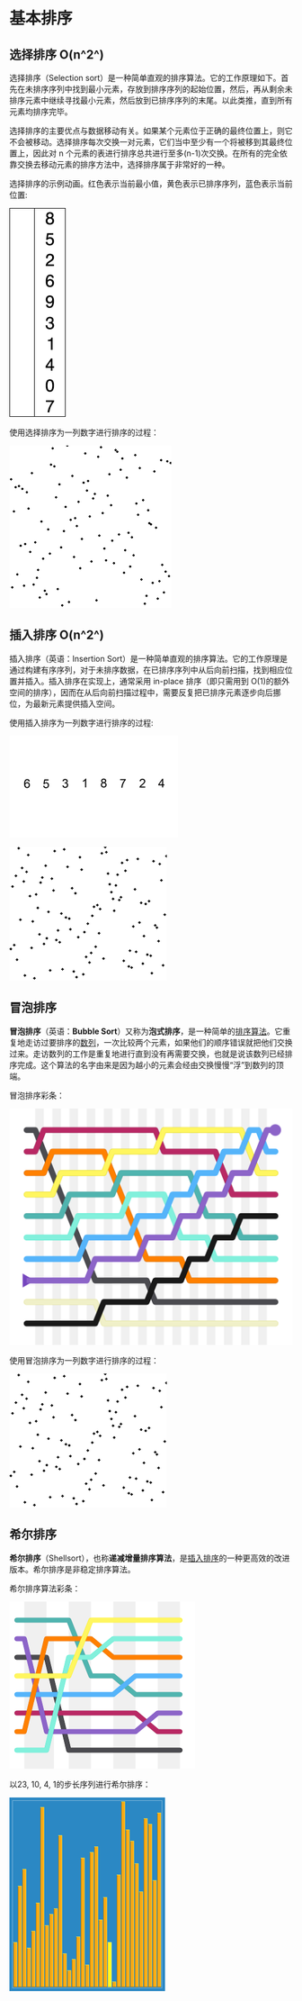 # 基本排序

## 选择排序 O(n^2^)

选择排序（Selection sort）是一种简单直观的排序算法。它的工作原理如下。首先在未排序序列中找到最小元素，存放到排序序列的起始位置，然后，再从剩余未排序元素中继续寻找最小元素，然后放到已排序序列的末尾。以此类推，直到所有元素均排序完毕。

选择排序的主要优点与数据移动有关。如果某个元素位于正确的最终位置上，则它不会被移动。选择排序每次交换一对元素，它们当中至少有一个将被移到其最终位置上，因此对 n 个元素的表进行排序总共进行至多(n-1)次交换。在所有的完全依靠交换去移动元素的排序方法中，选择排序属于非常好的一种。

选择排序的示例动画。红色表示当前最小值，黄色表示已排序序列，蓝色表示当前位置:

![选择排序.gif](note.assets/Selection-Sort-Animation-1614088370040.gif)

使用选择排序为一列数字进行排序的过程：

![选择排序过程](note.assets/Selection_sort_animation.gif)

## 插入排序 O(n^2^)

插入排序（英语：Insertion Sort）是一种简单直观的排序算法。它的工作原理是通过构建有序序列，对于未排序数据，在已排序序列中从后向前扫描，找到相应位置并插入。插入排序在实现上，通常采用 in-place 排序（即只需用到 O(1)的额外空间的排序），因而在从后向前扫描过程中，需要反复把已排序元素逐步向后挪位，为最新元素提供插入空间。

使用插入排序为一列数字进行排序的过程:

![插入排序.gif](note.assets/Insertion-sort-example-300px-1614086818689.gif)

![插入排序过程](note.assets/Insertion_sort_animation.gif)

## 冒泡排序

**冒泡排序**（英语：**Bubble Sort**）又称为**泡式排序**，是一种简单的[排序算法](https://zh.wikipedia.org/wiki/排序算法)。它重复地走访过要排序的[数列](https://zh.wikipedia.org/wiki/数列)，一次比较两个元素，如果他们的顺序错误就把他们交换过来。走访数列的工作是重复地进行直到没有再需要交换，也就是说该数列已经排序完成。这个算法的名字由来是因为越小的元素会经由交换慢慢“浮”到数列的顶端。

冒泡排序彩条：

![冒泡排序](note.assets/512px-Bubblesort-edited-color.svg.png)

使用冒泡排序为一列数字进行排序的过程：

![](note.assets/Bubble_sort_animation.gif)





## 希尔排序

**希尔排序**（Shellsort），也称**递减增量排序算法**，是[插入排序](https://zh.wikipedia.org/wiki/插入排序)的一种更高效的改进版本。希尔排序是非稳定排序算法。

希尔排序算法彩条：

![希尔排序](note.assets/330px-Shell_sorting_algorithm_color_bars.svg.png)

以23, 10, 4, 1的步长序列进行希尔排序：

![](note.assets/Sorting_shellsort_anim-1614090854791.gif)



